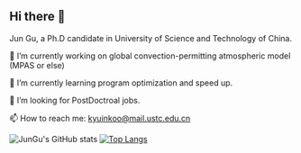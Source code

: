 ## Hi there 👋

Jun Gu, a Ph.D candidate in University of Science and Technology of China.

🔭 I’m currently working on global convection-permitting atmospheric model (MPAS or else)

🌱 I’m currently learning program optimization and speed up.

🤔 I’m looking for PostDoctroal jobs.

📫 How to reach me: kyuinkoo@mail.ustc.edu.cn

![JunGu's GitHub stats](https://github-readme-stats.vercel.app/api?username=1JunGu&hide=contribs&show_icons=true&theme=onedark)
[![Top Langs](https://github-readme-stats.vercel.app/api/top-langs/?username=1JunGu&hide=javascript,html&layout=compact)](https://github.com/anuraghazra/github-readme-stats)

<!--
**1JunGu/1JunGu** is a ✨ _special_ ✨ repository because its `README.md` (this file) appears on your GitHub profile.

Here are some ideas to get you started:

- 🔭 I’m currently working on ...
- 🌱 I’m currently learning ...
- 👯 I’m looking to collaborate on ...
- 🤔 I’m looking for help with ...
- 💬 Ask me about ...
- 📫 How to reach me: ...
- 😄 Pronouns: ...
- ⚡ Fun fact: ...
-->
